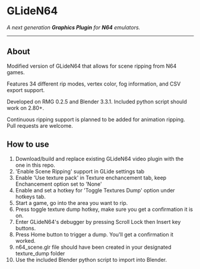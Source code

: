
# GLideN64

*A next generation* ***Graphics Plugin*** *for* ***N64*** *emulators.*

---

## About

Modified version of GLideN64 that allows for scene ripping from N64 games.

Features 34 different rip modes, vertex color, fog information, and CSV export support.

Developed on RMG 0.2.5 and Blender 3.3.1. Included python script should work on 2.80+.

Continuous ripping support is planned to be added for animation ripping. Pull requests are welcome.

How to use
---

1. Download/build and replace existing GLideN64 video plugin with the one in this repo.
2. 'Enable Scene Ripping' support in GLide settings tab
3. Enable 'Use texture pack' in Texture enchancement tab, keep Enchancement option set to 'None'
4. Enable and set a hotkey for 'Toggle Textures Dump' option under hotkeys tab.
5. Start a game, go into the area you want to rip.
6. Press toggle texture dump hotkey, make sure you get a confirmation it is on.
7. Enter GLideN64's debugger by pressing Scroll Lock then Insert key buttons.
8. Press Home button to trigger a dump. You'll get a confirmation it worked.
9. n64_scene.glr file should have been created in your designated texture_dump folder
10. Use the included Blender python script to import into Blender.
